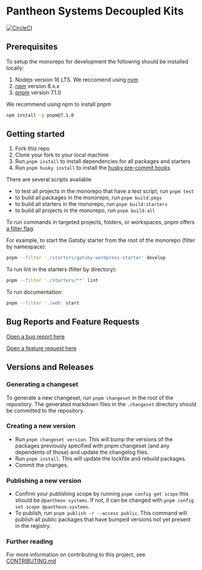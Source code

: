 # Pantheon Systems Decoupled Kits

[![CircleCI](https://circleci.com/gh/pantheon-systems/decoupled-kit-js/tree/canary.svg?style=svg)](https://circleci.com/gh/pantheon-systems/decoupled-kit-js/tree/canary)

## Prerequisites

To setup the monorepo for development the following should be installed locally:

1. Nodejs version 16 LTS. We reccomend using [nvm](https://github.com/nvm-sh/nvm)
1. [npm](https://docs.npmjs.com/cli/v8/commands/npm) version 8.x.x
1. [pnpm](https://pnpm.io/installation) version 7.1.0

We recommend using npm to install pnpm

```bash
npm install -g pnpm@7.1.0
```

## Getting started

1. Fork this repo
1. Clone your fork to your local machine
1. Run `pnpm install` to install dependencies for all packages and starters
1. Run `pnpm husky install` to install the [husky pre-commit hooks](https://github.com/pantheon-systems/decoupled-kit-js/blob/canary/.husky/pre-commit) 

There are several scripts available

- to test all projects in the monorepo that have a test script, run `pnpm test`
- to build all packages in the monorepo, run `pnpm build:pkgs`
- to build all starters in the monorepo, run `pnpm build:starters`
- to build all projects in the monorepo, run `pnpm build:all`

To run commands in targeted projects, folders, or workspaces, pnpm offers [a filter flag](https://pnpm.io/filtering).

For example, to start the Gatsby starter from the root of the monorepo (filter by namespace):

```bash
pnpm --filter './starters/gatsby-wordpress-starter' develop
```

To run lint in the starters (filter by directory):

```bash
pnpm --filter './starters/**' lint
```

To run documentation:

```bash
pnpm --filter './web' start
```

## Bug Reports and Feature Requests

[Open a bug report here](https://github.com/pantheon-systems/decoupled-kit-js/issues/new?template=bug-report-template.yml)

[Open a feature request here](https://github.com/pantheon-systems/decoupled-kit-js/issues/new?template=feature-request-template.yml)

## Versions and Releases

### Generating a changeset

To generate a new changeset, run `pnpm changeset` in the root of the repository. The generated markdown files in the `.changeset` directory should be committed to the repository.

### Creating a new version

- Run `pnpm changeset version`. This will bump the versions of the packages previously specified with pnpm changeset (and any dependents of those) and update the changelog files.
- Run `pnpm install`. This will update the lockfile and rebuild packages.
- Commit the changes.

### Publishing a new version

- Confirm your publishing scope by running `pnpm config get scope` this should be `@pantheon-systems`. If not, it can be changed with `pnpm config set scope @pantheon-systems`.
- To publish, run `pnpm publish -r --access public`. This command will publish all public packages that have bumped versions not yet present in the registry.

### Further reading

For more information on contributing to this project, see [CONTRIBUTING.md](./CONTRIBUTING.md)